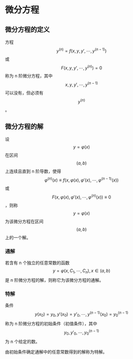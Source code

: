 # 微分方程

## 微分方程的定义

方程 $$y^{(n)} = f(x,y,y',\cdots ,y^{(n-1)})$$ 或 $$F(x,y,y',\cdots ,y^{(n)}) = 0$$ 称为 n 阶微分方程，其中 $$x,y,y',\cdots ,y^{(n-1)}$$ 可以没有，但必须有 $$y^{(n)}$$ 。

## 微分方程的解

设 $$y = \varphi (x)$$ 在区间 $$(a,b)$$ 上连续且直到 n 阶导数，使得 $$\varphi^{(n)}(x) \equiv f(x,\varphi (x),\varphi '(x),\cdots ,\varphi ^{(n-1)}(x))$$ 或 $$F(x,\varphi (x),\varphi '(x),\cdots ,\varphi ^{(n)}(x)) \equiv 0$$ ，则称 $$y=\varphi (x)$$ 为该微分方程在区间 $$(a,b)$$ 上的一个解。

### 通解

若含有 n 个独立的任意常数的函数 $$y=\varphi (x,C_1,\cdots ,C_n),x \in (a,b)$$ 是 n 阶微分方程的解，则称它为该微分方程的通解。

### 特解

条件 $$y(x_0) = y_0, y'(x_0)=y'_0,\cdots, y^{(n-1)}(x_0)=y^{(n-1)}_0$$ 称为 n 阶微分方程的初始条件（初值条件），其中 $$y_0, y'_0,\cdots,y^{(n-1)}_0$$ 为 n 个给定的数。

由初始条件确定通解中的任意常数得到的解称为特解。